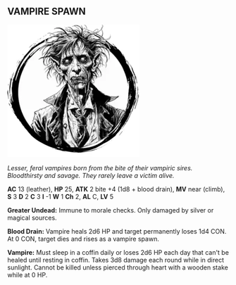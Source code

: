 ## VAMPIRE SPAWN

![](images/vampire-spawn.webp)

_Lesser, feral vampires born from the bite of their vampiric sires. Bloodthirsty and savage. They rarely leave a victim alive._

**AC** 13 (leather), **HP** 25, **ATK** 2 bite +4 (1d8 + blood drain), **MV** near (climb), **S** 3 **D** 2 **C** 3 **I** -1 **W** 1 **Ch** 2, **AL** C, **LV** 5

**Greater Undead:** Immune to morale checks. Only damaged by silver or magical sources.

**Blood Drain:** Vampire heals 2d6 HP and target permanently loses 1d4 CON. At 0 CON, target dies and rises as a vampire spawn.

**Vampire:** Must sleep in a coffin daily or loses 2d6 HP each day that can't be healed until resting in coffin. Takes 3d8 damage each round while in direct sunlight. Cannot be killed unless pierced through heart with a wooden stake while at 0 HP.

